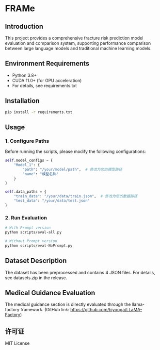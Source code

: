 # FRAMe

## Introduction
This project provides a comprehensive fracture risk prediction model evaluation and comparison system, supporting performance comparison between large language models and traditional machine learning models.

## Environment Requirements
- Python 3.8+
- CUDA 11.0+ (for GPU acceleration)
- For details, see requirements.txt

## Installation

```bash
pip install -r requirements.txt
```

## Usage

### 1. Configure Paths
Before running the scripts, please modify the following configurations:

```python
self.model_configs = {
    "Model_1": {
        "path": "/your/model/path",  # 修改为您的模型路径
        "name": "模型名称"
    }
}

self.data_paths = {
    "train_data": "/your/data/train.json",  # 修改为您的数据路径
    "test_data": "/your/data/test.json"
}
```

### 2. Run Evaluation
```bash
# With Prompt version
python scripts/eval-all.py

# Without Prompt version
python scripts/eval-NoPrompt.py
```

## Dataset Description
The dataset has been preprocessed and contains 4 JSON files. For details, see datasets.zip in the release.

## Medical Guidance Evaluation
The medical guidance section is directly evaluated through the llama-factory framework. (GitHub link: https://github.com/hiyouga/LLaMA-Factory)

## 许可证
MIT License
